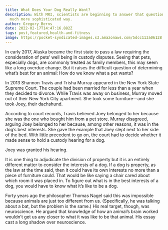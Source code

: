```yaml
---
title: What Does Your Dog Really Want?
description: With MRI, scientists are beginning to answer that question in a
  much more sophisticated way.
author: Gregory Berns
date: 2022-02-17T14:47:16.882Z
tags: post,featured,health-and-fitness
image: https://pocket-syndicated-images.s3.amazonaws.com/5dcc113a06128.jpg
---
```

<!--StartFragment-->

In early 2017, Alaska became the first state to pass a law requiring the consideration of pets’ well being in custody disputes. Seeing that pets, especially dogs, are commonly treated as family members, this may seem like a long overdue change. But it raises the difficult question of determining what’s best for an animal: How do we know what a pet wants?

In 2013 Shannon Travis and Trisha Murray appeared in the New York State Supreme Court. The couple had been married for less than a year when they decided to divorce. While Travis was away on business, Murray moved out of their New York City apartment. She took some furniture—and she took Joey, their dachshund.

According to court records, Travis believed Joey belonged to her because she was the one who bought him from a pet store. Murray disagreed, arguing Joey belonged to her because, among other reasons, it was in the dog’s best interests. She gave the example that Joey slept next to her side of the bed. With little precedent to go on, the court had to decide whether it made sense to hold a custody hearing for a dog.

Joey was granted his hearing.

It is one thing to adjudicate the division of property but it is an entirely different matter to consider the interests of a dog. If a dog is property, as the law at the time said, then it could have its own interests no more than a piece of furniture could. That would be like saying a chair cared about which room it was placed in. To figure out what is in the best interests of a dog, you would have to know what it’s like to be a dog.

Forty years ago the philosopher Thomas Nagel said this was impossible because animals are just too different from us. (Specifically, he was talking about a bat, but the problem is the same.) His real target, though, was neuroscience. He argued that knowledge of how an animal’s brain worked wouldn’t get us any closer to what it was like to be that animal. His essay cast a long shadow over neuroscience.

<!--EndFragment-->
